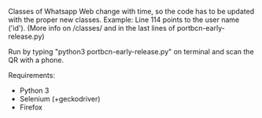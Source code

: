 Classes of Whatsapp Web change with time, so the code has to be updated with the proper new classes. Example: Line 114 points to the user name ('id'). (More info on /classes/ and in the last lines of portbcn-early-release.py)

Run by typing "python3 portbcn-early-release.py" on terminal and scan the QR with a phone.

Requirements:
 - Python 3
 - Selenium (+geckodriver)
 - Firefox
